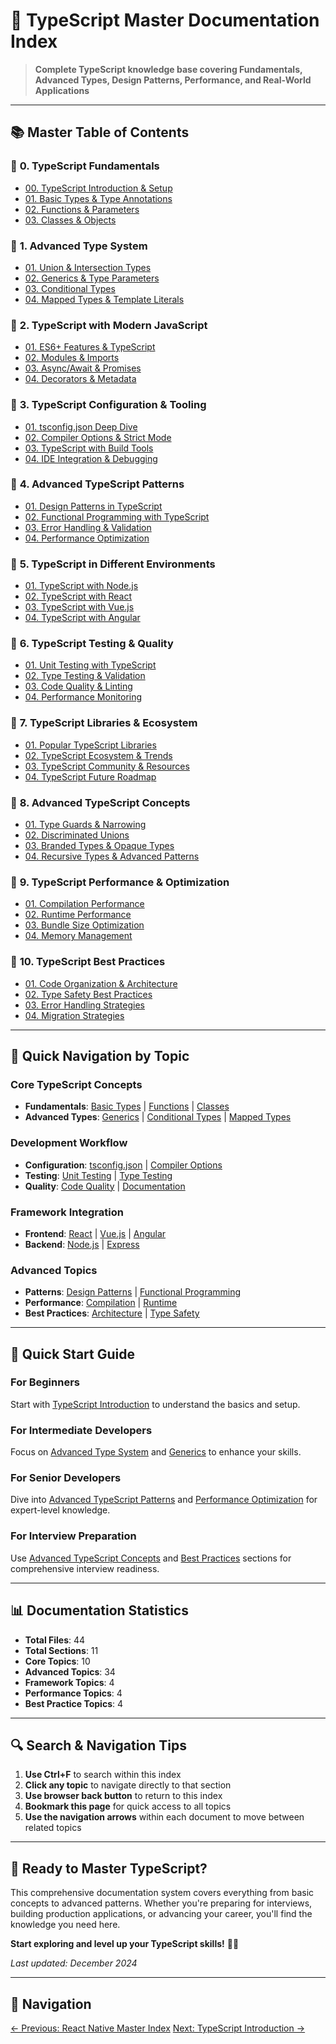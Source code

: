 # 📘 **TypeScript Master Documentation Index**

> **Complete TypeScript knowledge base covering Fundamentals, Advanced Types, Design Patterns, Performance, and Real-World Applications**

<link rel="stylesheet" href="../common-styles.css">

---

## 📚 **Master Table of Contents**

### 🔹 **0. TypeScript Fundamentals**
- [00. TypeScript Introduction & Setup](00-TypeScript-Fundamentals/00-TypeScript-Introduction-Setup.md)
- [01. Basic Types & Type Annotations](00-TypeScript-Fundamentals/01-Basic-Types-Type-Annotations.md)
- [02. Functions & Parameters](00-TypeScript-Fundamentals/02-Functions-Parameters.md)
- [03. Classes & Objects](00-TypeScript-Fundamentals/03-Classes-Objects.md)

### 🔹 **1. Advanced Type System**
- [01. Union & Intersection Types](01-Advanced-Type-System/01-Union-Intersection-Types.md)
- [02. Generics & Type Parameters](01-Advanced-Type-System/02-Generics-Type-Parameters.md)
- [03. Conditional Types](01-Advanced-Type-System/03-Conditional-Types.md)
- [04. Mapped Types & Template Literals](01-Advanced-Type-System/04-Mapped-Types-Template-Literals.md)

### 🔹 **2. TypeScript with Modern JavaScript**
- [01. ES6+ Features & TypeScript](02-TypeScript-Modern-JavaScript/01-ES6-Features-TypeScript.md)
- [02. Modules & Imports](02-TypeScript-Modern-JavaScript/02-Modules-Imports.md)
- [03. Async/Await & Promises](02-TypeScript-Modern-JavaScript/03-Async-Await-Promises.md)
- [04. Decorators & Metadata](02-TypeScript-Modern-JavaScript/04-Decorators-Metadata.md)

### 🔹 **3. TypeScript Configuration & Tooling**
- [01. tsconfig.json Deep Dive](03-TypeScript-Configuration-Tooling/01-tsconfig-json-Deep-Dive.md)
- [02. Compiler Options & Strict Mode](03-TypeScript-Configuration-Tooling/02-Compiler-Options-Strict-Mode.md)
- [03. TypeScript with Build Tools](03-TypeScript-Configuration-Tooling/03-TypeScript-Build-Tools.md)
- [04. IDE Integration & Debugging](03-TypeScript-Configuration-Tooling/04-IDE-Integration-Debugging.md)

### 🔹 **4. Advanced TypeScript Patterns**
- [01. Design Patterns in TypeScript](04-Advanced-TypeScript-Patterns/01-Design-Patterns-TypeScript.md)
- [02. Functional Programming with TypeScript](04-Advanced-TypeScript-Patterns/02-Functional-Programming-TypeScript.md)
- [03. Error Handling & Validation](04-Advanced-TypeScript-Patterns/03-Error-Handling-Validation.md)
- [04. Performance Optimization](04-Advanced-TypeScript-Patterns/04-Performance-Optimization.md)

### 🔹 **5. TypeScript in Different Environments**
- [01. TypeScript with Node.js](05-TypeScript-Different-Environments/01-TypeScript-Nodejs.md)
- [02. TypeScript with React](05-TypeScript-Different-Environments/02-TypeScript-React.md)
- [03. TypeScript with Vue.js](05-TypeScript-Different-Environments/03-TypeScript-Vuejs.md)
- [04. TypeScript with Angular](05-TypeScript-Different-Environments/04-TypeScript-Angular.md)

### 🔹 **6. TypeScript Testing & Quality**
- [01. Unit Testing with TypeScript](06-TypeScript-Testing-Quality/01-Unit-Testing-TypeScript.md)
- [02. Type Testing & Validation](06-TypeScript-Testing-Quality/02-Type-Testing-Validation.md)
- [03. Code Quality & Linting](06-TypeScript-Testing-Quality/03-Code-Quality-Linting.md)
- [04. Performance Monitoring](06-TypeScript-Testing-Quality/04-Performance-Monitoring.md)

### 🔹 **7. TypeScript Libraries & Ecosystem**
- [01. Popular TypeScript Libraries](07-TypeScript-Libraries-Ecosystem/01-Popular-TypeScript-Libraries.md)
- [02. TypeScript Ecosystem & Trends](07-TypeScript-Libraries-Ecosystem/02-TypeScript-Ecosystem-Trends.md)
- [03. TypeScript Community & Resources](07-TypeScript-Libraries-Ecosystem/03-TypeScript-Community-Resources.md)
- [04. TypeScript Future Roadmap](07-TypeScript-Libraries-Ecosystem/04-TypeScript-Future-Roadmap.md)

### 🔹 **8. Advanced TypeScript Concepts**
- [01. Type Guards & Narrowing](08-Advanced-TypeScript-Concepts/01-Type-Guards-Narrowing.md)
- [02. Discriminated Unions](08-Advanced-TypeScript-Concepts/02-Discriminated-Unions.md)
- [03. Branded Types & Opaque Types](08-Advanced-TypeScript-Concepts/03-Branded-Types-Opaque-Types.md)
- [04. Recursive Types & Advanced Patterns](08-Advanced-TypeScript-Concepts/04-Recursive-Types-Advanced-Patterns.md)

### 🔹 **9. TypeScript Performance & Optimization**
- [01. Compilation Performance](09-TypeScript-Performance-Optimization/01-Compilation-Performance.md)
- [02. Runtime Performance](09-TypeScript-Performance-Optimization/02-Runtime-Performance.md)
- [03. Bundle Size Optimization](09-TypeScript-Performance-Optimization/03-Bundle-Size-Optimization.md)
- [04. Memory Management](09-TypeScript-Performance-Optimization/04-Memory-Management.md)

### 🔹 **10. TypeScript Best Practices**
- [01. Code Organization & Architecture](10-TypeScript-Best-Practices/01-Code-Organization-Architecture.md)
- [02. Type Safety Best Practices](10-TypeScript-Best-Practices/02-Type-Safety-Best-Practices.md)
- [03. Error Handling Strategies](10-TypeScript-Best-Practices/03-Error-Handling-Strategies.md)
- [04. Migration Strategies](10-TypeScript-Best-Practices/04-Migration-Strategies.md)

---

## 🎯 **Quick Navigation by Topic**

### **Core TypeScript Concepts**
- **Fundamentals**: [Basic Types](00-TypeScript-Fundamentals/01-Basic-Types-Type-Annotations.md) | [Functions](00-TypeScript-Fundamentals/02-Functions-Parameters.md) | [Classes](00-TypeScript-Fundamentals/03-Classes-Objects.md)
- **Advanced Types**: [Generics](01-Advanced-Type-System/02-Generics-Type-Parameters.md) | [Conditional Types](01-Advanced-Type-System/03-Conditional-Types.md) | [Mapped Types](01-Advanced-Type-System/04-Mapped-Types-Template-Literals.md)

### **Development Workflow**
- **Configuration**: [tsconfig.json](03-TypeScript-Configuration-Tooling/01-tsconfig-json-Deep-Dive.md) | [Compiler Options](03-TypeScript-Configuration-Tooling/02-Compiler-Options-Strict-Mode.md)
- **Testing**: [Unit Testing](06-TypeScript-Testing-Quality/01-Unit-Testing-TypeScript.md) | [Type Testing](06-TypeScript-Testing-Quality/02-Type-Testing-Validation.md)
- **Quality**: [Code Quality](06-TypeScript-Testing-Quality/03-Code-Quality-Linting.md) | [Documentation](06-TypeScript-Testing-Quality/04-Documentation-JSDoc.md)

### **Framework Integration**
- **Frontend**: [React](05-TypeScript-Different-Environments/02-TypeScript-React.md) | [Vue.js](05-TypeScript-Different-Environments/03-TypeScript-Vuejs.md) | [Angular](05-TypeScript-Different-Environments/04-TypeScript-Angular.md)
- **Backend**: [Node.js](05-TypeScript-Different-Environments/01-TypeScript-Nodejs.md) | [Express](05-TypeScript-Different-Environments/01-TypeScript-Nodejs.md)

### **Advanced Topics**
- **Patterns**: [Design Patterns](04-Advanced-TypeScript-Patterns/01-Design-Patterns-TypeScript.md) | [Functional Programming](04-Advanced-TypeScript-Patterns/02-Functional-Programming-TypeScript.md)
- **Performance**: [Compilation](09-TypeScript-Performance-Optimization/01-Compilation-Performance.md) | [Runtime](09-TypeScript-Performance-Optimization/02-Runtime-Performance.md)
- **Best Practices**: [Architecture](10-TypeScript-Best-Practices/01-Code-Organization-Architecture.md) | [Type Safety](10-TypeScript-Best-Practices/02-Type-Safety-Best-Practices.md)

---

## 🚀 **Quick Start Guide**

### **For Beginners**
Start with [TypeScript Introduction](00-TypeScript-Fundamentals/00-TypeScript-Introduction-Setup.md) to understand the basics and setup.

### **For Intermediate Developers**
Focus on [Advanced Type System](01-Advanced-Type-System/01-Union-Intersection-Types.md) and [Generics](01-Advanced-Type-System/02-Generics-Type-Parameters.md) to enhance your skills.

### **For Senior Developers**
Dive into [Advanced TypeScript Patterns](04-Advanced-TypeScript-Patterns/01-Design-Patterns-TypeScript.md) and [Performance Optimization](09-TypeScript-Performance-Optimization/01-Compilation-Performance.md) for expert-level knowledge.

### **For Interview Preparation**
Use [Advanced TypeScript Concepts](08-Advanced-TypeScript-Concepts/01-Type-Guards-Narrowing.md) and [Best Practices](10-TypeScript-Best-Practices/01-Code-Organization-Architecture.md) sections for comprehensive interview readiness.

---

## 📊 **Documentation Statistics**

- **Total Files**: 44
- **Total Sections**: 11
- **Core Topics**: 10
- **Advanced Topics**: 34
- **Framework Topics**: 4
- **Performance Topics**: 4
- **Best Practice Topics**: 4

---

## 🔍 **Search & Navigation Tips**

1. **Use Ctrl+F** to search within this index
2. **Click any topic** to navigate directly to that section
3. **Use browser back button** to return to this index
4. **Bookmark this page** for quick access to all topics
5. **Use the navigation arrows** within each document to move between related topics

---

## 🎯 **Ready to Master TypeScript?**

This comprehensive documentation system covers everything from basic concepts to advanced patterns. Whether you're preparing for interviews, building production applications, or advancing your career, you'll find the knowledge you need here.

**Start exploring and level up your TypeScript skills!** 🚀✨

*Last updated: December 2024*

---

## 🧭 Navigation

<div class="navigation">
  <a href="../React Native/React-Native.md" class="nav-button">← Previous: React Native Master Index</a>
  <a href="00-TypeScript-Fundamentals/00-TypeScript-Introduction-Setup.md" class="nav-button">Next: TypeScript Introduction →</a>
</div>

